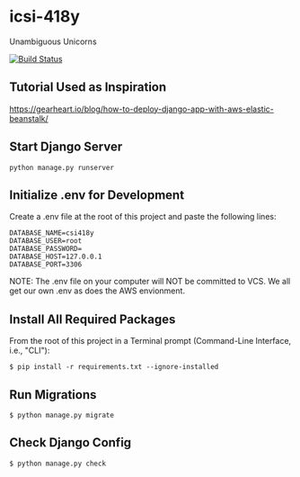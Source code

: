 # icsi-418y
Unambiguous Unicorns

[![Build Status](https://travis-ci.com/matthewzimmer/icsi-418y.svg?token=i6DMr7AwFhJzsWtwz8NY&branch=master)](https://travis-ci.com/matthewzimmer/icsi-418y)

## Tutorial Used as Inspiration

https://gearheart.io/blog/how-to-deploy-django-app-with-aws-elastic-beanstalk/

## Start Django Server

`python manage.py runserver`

## Initialize .env for Development

Create a .env file at the root of this project and paste the following lines:

```
DATABASE_NAME=csi418y
DATABASE_USER=root
DATABASE_PASSWORD=
DATABASE_HOST=127.0.0.1
DATABASE_PORT=3306
```

NOTE: The .env file on your computer will NOT be committed to VCS. We all get our own .env as does the AWS envionment.

## Install All Required Packages

From the root of this project in a Terminal prompt (Command-Line Interface, i.e., "CLI"):

```$ pip install -r requirements.txt --ignore-installed```


## Run Migrations

```$ python manage.py migrate```

## Check Django Config

```$ python manage.py check```